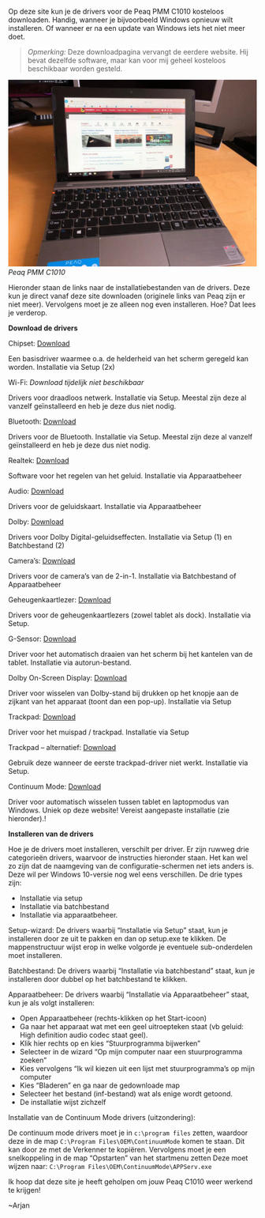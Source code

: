 Op deze site kun je de drivers voor de Peaq PMM C1010 kosteloos downloaden. Handig, wanneer je bijvoorbeeld Windows opnieuw wilt installeren. Of wanneer er na een update van Windows iets het niet meer doet.

> _Opmerking:_  Deze downloadpagina vervangt de eerdere website. Hij bevat dezelfde software, maar kan voor mij geheel kosteloos beschikbaar worden gesteld.

![Peaq PMM C1010](peaq-laptop.jpeg)
*Peaq PMM C1010*

Hieronder staan de links naar de installatiebestanden van de drivers. Deze kun je direct vanaf deze site downloaden (originele links van Peaq zijn er niet meer). Vervolgens moet je ze alleen nog even installeren. Hoe? Dat lees je verderop.

**Download de drivers**

Chipset: [Download](https://storage.googleapis.com/peaq-pmm-c1010-drivers/01_Chipset.zip)

Een basisdriver waarmee o.a. de helderheid van het scherm geregeld kan worden. Installatie via Setup (2x)

Wi-Fi: *Download tijdelijk niet beschikbaar*

Drivers voor draadloos netwerk. Installatie via Setup. Meestal zijn deze al vanzelf geïnstalleerd en heb je deze dus niet nodig.

Bluetooth: [Download](https://storage.googleapis.com/peaq-pmm-c1010-drivers/03_Bluetooth.zip)

Drivers voor de Bluetooth. Installatie via Setup.
Meestal zijn deze al vanzelf geïnstalleerd en heb je deze dus niet nodig.

Realtek: [Download](https://storage.googleapis.com/peaq-pmm-c1010-drivers/04_Realtek.zip)

Software voor het regelen van het geluid. Installatie via Apparaatbeheer

Audio: [Download](https://storage.googleapis.com/peaq-pmm-c1010-drivers/05_Audio.zip)

Drivers voor de geluidskaart. Installatie via Apparaatbeheer

Dolby: [Download](https://storage.googleapis.com/peaq-pmm-c1010-drivers/06_Dolby.zip)

Drivers voor Dolby Digital-geluidseffecten. Installatie via Setup (1) en Batchbestand (2)

Camera’s: [Download](https://storage.googleapis.com/peaq-pmm-c1010-drivers/07_Camera.zip)

Drivers voor de camera’s van de 2-in-1. Installatie via Batchbestand of Apparaatbeheer

Geheugenkaartlezer: [Download](https://storage.googleapis.com/peaq-pmm-c1010-drivers/08_Cardreader.zip)

Drivers voor de geheugenkaartlezers (zowel tablet als dock). Installatie via Setup.

G-Sensor: [Download](https://storage.googleapis.com/peaq-pmm-c1010-drivers/09_G-Sensor.zip)

Driver voor het automatisch draaien van het scherm bij het kantelen van de tablet. Installatie via autorun-bestand.

Dolby On-Screen Display: [Download](https://storage.googleapis.com/peaq-pmm-c1010-drivers/10_OSD.zip)

Driver voor wisselen van Dolby-stand bij drukken op het knopje aan de zijkant van het apparaat (toont dan een pop-up). Installatie via Setup

Trackpad: [Download](https://storage.googleapis.com/peaq-pmm-c1010-drivers/Touchpad-driver.zip)

Driver voor het muispad / trackpad. Installatie via Setup

Trackpad – alternatief: [Download](https://storage.googleapis.com/peaq-pmm-c1010-drivers/11_Touchpad.zip)

Gebruik deze wanneer de eerste trackpad-driver niet werkt. Installatie via Setup.

Continuum Mode: [Download](https://storage.googleapis.com/peaq-pmm-c1010-drivers/ContinuumMode-driver.zip)

Driver voor automatisch wisselen tussen tablet en laptopmodus van Windows. Uniek op deze website! Vereist aangepaste installatie (zie hieronder).!

**Installeren van de drivers**

Hoe je de drivers moet installeren, verschilt per driver. Er zijn ruwweg drie categorieën drivers, waarvoor de instructies hieronder staan. Het kan wel zo zijn dat de naamgeving van de configuratie-schermen net iets anders is. Deze wil per Windows 10-versie nog wel eens verschillen. De drie types zijn:

- Installatie via setup
- Installatie via batchbestand
- Installatie via apparaatbeheer.

Setup-wizard: De drivers waarbij “Installatie via Setup” staat, kun je installeren door ze uit te pakken en dan op setup.exe te klikken. De mappenstructuur wijst erop in welke volgorde je eventuele sub-onderdelen moet installeren.

Batchbestand: De drivers waarbij “Installatie via batchbestand” staat, kun je installeren door dubbel op het batchbestand te klikken.

Apparaatbeheer: De drivers waarbij “Installatie via Apparaatbeheer” staat, kun je als volgt installeren:

- Open Apparaatbeheer (rechts-klikken op het Start-icoon)
- Ga naar het apparaat wat met een geel uitroepteken staat (vb geluid: High definition audio codec staat geel).
- Klik hier rechts op en kies “Stuurprogramma bijwerken”
- Selecteer in de wizard “Op mijn computer naar een stuurprogramma zoeken”
- Kies vervolgens “Ik wil kiezen uit een lijst met stuurprogramma’s op mijn computer
- Kies “Bladeren” en ga naar de gedownloade map
- Selecteer het bestand (inf-bestand) wat als enige wordt getoond.
- De installatie wijst zichzelf

Installatie van de Continuum Mode drivers (uitzondering):

De continuum mode drivers moet je in `c:\program files` zetten, waardoor deze in de map `C:\Program Files\OEM\ContinuumMode` komen te staan. Dit kan door ze met de Verkenner te kopiëren.
Vervolgens moet je een snelkoppeling in de map “Opstarten” van het startmenu zetten
Deze moet wijzen naar: `C:\Program Files\OEM\ContinuumMode\APPServ.exe`

Ik hoop dat deze site je heeft geholpen om jouw Peaq C1010 weer werkend te krijgen! 

~Arjan
